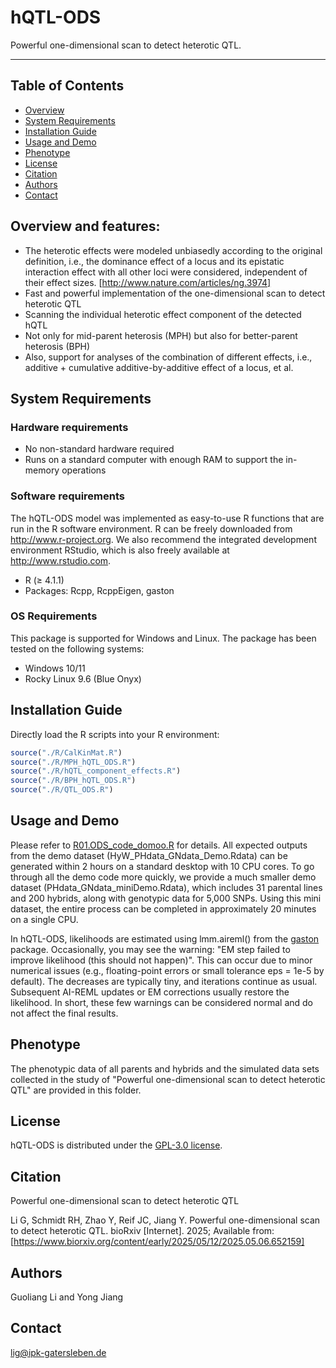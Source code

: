 # hQTL-ODS
Powerful one-dimensional scan to detect heterotic QTL.

---

## Table of Contents

- [Overview](#overview-and-features)
- [System Requirements](#system-requirements)
- [Installation Guide](#installation-guide)
- [Usage and Demo](#usage-and-demo)
- [Phenotype](#phenotype)
- [License](#license)
- [Citation](#citation)
- [Authors](#authors)
- [Contact](#contact)


## Overview and features:
- The heterotic effects were modeled unbiasedly according to the original definition, i.e., the dominance effect of a locus and its epistatic interaction effect with all other loci were considered, independent of their effect sizes. [http://www.nature.com/articles/ng.3974]
- Fast and powerful implementation of the one-dimensional scan to detect heterotic QTL
- Scanning the individual heterotic effect component of the detected hQTL
- Not only for mid-parent heterosis (MPH) but also for better-parent heterosis (BPH)
- Also, support for analyses of the combination of different effects, i.e., additive + cumulative additive-by-additive effect of a locus, et al.

## System Requirements

### Hardware requirements
- No non-standard hardware required
- Runs on a standard computer with enough RAM to support the in-memory operations

### Software requirements
The hQTL-ODS model was implemented as easy-to-use R functions that are run in the R software environment. R can be freely downloaded from http://www.r-project.org. We also recommend the integrated development environment RStudio, which is also freely available at http://www.rstudio.com.
- R (≥ 4.1.1)
- Packages: Rcpp, RcppEigen, gaston

### OS Requirements
This package is supported for Windows and Linux. The package has been tested on the following systems:
- Windows 10/11
- Rocky Linux 9.6 (Blue Onyx)

## Installation Guide
Directly load the R scripts into your R environment:
```r
source("./R/CalKinMat.R")
source("./R/MPH_hQTL_ODS.R")
source("./R/hQTL_component_effects.R")
source("./R/BPH_hQTL_ODS.R")
source("./R/QTL_ODS.R")
```

## Usage and Demo
Please refer to [R01.ODS_code_domoo.R](R01.ODS_code_domoo.R) for details. All expected outputs from the demo dataset (HyW_PHdata_GNdata_Demo.Rdata) can be generated within 2 hours on a standard desktop with 10 CPU cores. To go through all the demo code more quickly, we provide a much smaller demo dataset (PHdata_GNdata_miniDemo.Rdata), which includes 31 parental lines and 200 hybrids, along with genotypic data for 5,000 SNPs. Using this mini dataset, the entire process can be completed in approximately 20 minutes on a single CPU.

In hQTL-ODS, likelihoods are estimated using lmm.aireml() from the [gaston](https://github.com/genostats/gaston/) package. Occasionally, you may see the warning: "EM step failed to improve likelihood (this should not happen)". This can occur due to minor numerical issues (e.g., floating-point errors or small tolerance eps = 1e-5 by default). The decreases are typically tiny, and iterations continue as usual. Subsequent AI-REML updates or EM corrections usually restore the likelihood. In short, these few warnings can be considered normal and do not affect the final results.

## Phenotype
The phenotypic data of all parents and hybrids and the simulated data sets collected in the study of "Powerful one-dimensional scan to detect heterotic QTL" are provided in this folder.

## License
hQTL-ODS is distributed under the [GPL-3.0 license](LICENSE.txt).

## Citation
Powerful one-dimensional scan to detect heterotic QTL

Li G, Schmidt RH, Zhao Y, Reif JC, Jiang Y. Powerful one-dimensional scan to detect heterotic QTL. bioRxiv [Internet]. 2025; Available from: [https://www.biorxiv.org/content/early/2025/05/12/2025.05.06.652159]

## Authors
Guoliang Li and Yong Jiang

## Contact
lig@ipk-gatersleben.de 

